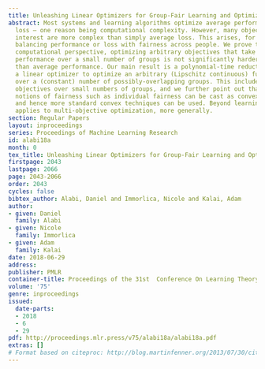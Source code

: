 ```yaml
---
title: Unleashing Linear Optimizers for Group-Fair Learning and Optimization
abstract: Most systems and learning algorithms optimize average performance or average
  loss – one reason being computational complexity. However, many objectives of practical
  interest are more complex than simply average loss. This arises, for example, when
  balancing performance or loss with fairness across people. We prove that, from a
  computational perspective, optimizing arbitrary objectives that take into account
  performance over a small number of groups is not significantly harder to optimize
  than average performance. Our main result is a polynomial-time reduction that uses
  a linear optimizer to optimize an arbitrary (Lipschitz continuous) function of performance
  over a (constant) number of possibly-overlapping groups. This includes fairness
  objectives over small numbers of groups, and we further point out that other existing
  notions of fairness such as individual fairness can be cast as convex optimization
  and hence more standard convex techniques can be used. Beyond learning, our approach
  applies to multi-objective optimization, more generally.
section: Regular Papers
layout: inproceedings
series: Proceedings of Machine Learning Research
id: alabi18a
month: 0
tex_title: Unleashing Linear Optimizers for Group-Fair Learning and Optimization
firstpage: 2043
lastpage: 2066
page: 2043-2066
order: 2043
cycles: false
bibtex_author: Alabi, Daniel and Immorlica, Nicole and Kalai, Adam
author:
- given: Daniel
  family: Alabi
- given: Nicole
  family: Immorlica
- given: Adam
  family: Kalai
date: 2018-06-29
address: 
publisher: PMLR
container-title: Proceedings of the 31st  Conference On Learning Theory
volume: '75'
genre: inproceedings
issued:
  date-parts:
  - 2018
  - 6
  - 29
pdf: http://proceedings.mlr.press/v75/alabi18a/alabi18a.pdf
extras: []
# Format based on citeproc: http://blog.martinfenner.org/2013/07/30/citeproc-yaml-for-bibliographies/
---
```

